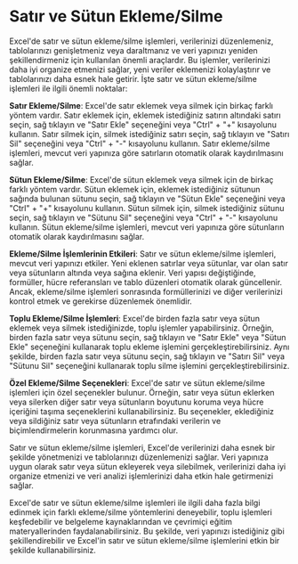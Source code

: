 # Satır ve Sütun Ekleme/Silme

Excel'de satır ve sütun ekleme/silme işlemleri, verilerinizi düzenlemeniz, tablolarınızı genişletmeniz veya daraltmanız ve veri yapınızı yeniden şekillendirmeniz için kullanılan önemli araçlardır. Bu işlemler, verilerinizi daha iyi organize etmenizi sağlar, yeni veriler eklemenizi kolaylaştırır ve tablolarınızı daha esnek hale getirir. İşte satır ve sütun ekleme/silme işlemleri ile ilgili önemli noktalar:

**Satır Ekleme/Silme**: Excel'de satır eklemek veya silmek için birkaç farklı yöntem vardır. Satır eklemek için, eklemek istediğiniz satırın altındaki satırı seçin, sağ tıklayın ve "Satır Ekle" seçeneğini veya "Ctrl" + "+" kısayolunu kullanın. Satır silmek için, silmek istediğiniz satırı seçin, sağ tıklayın ve "Satırı Sil" seçeneğini veya "Ctrl" + "-" kısayolunu kullanın. Satır ekleme/silme işlemleri, mevcut veri yapınıza göre satırların otomatik olarak kaydırılmasını sağlar.

**Sütun Ekleme/Silme**: Excel'de sütun eklemek veya silmek için de birkaç farklı yöntem vardır. Sütun eklemek için, eklemek istediğiniz sütunun sağında bulunan sütunu seçin, sağ tıklayın ve "Sütun Ekle" seçeneğini veya "Ctrl" + "+" kısayolunu kullanın. Sütun silmek için, silmek istediğiniz sütunu seçin, sağ tıklayın ve "Sütunu Sil" seçeneğini veya "Ctrl" + "-" kısayolunu kullanın. Sütun ekleme/silme işlemleri, mevcut veri yapınıza göre sütunların otomatik olarak kaydırılmasını sağlar.

**Ekleme/Silme İşlemlerinin Etkileri**: Satır ve sütun ekleme/silme işlemleri, mevcut veri yapınızı etkiler. Yeni eklenen satırlar veya sütunlar, var olan satır veya sütunların altında veya sağına eklenir. Veri yapısı değiştiğinde, formüller, hücre referansları ve tablo düzenleri otomatik olarak güncellenir. Ancak, ekleme/silme işlemleri sonrasında formüllerinizi ve diğer verilerinizi kontrol etmek ve gerekirse düzenlemek önemlidir.

**Toplu Ekleme/Silme İşlemleri**: Excel'de birden fazla satır veya sütun eklemek veya silmek istediğinizde, toplu işlemler yapabilirsiniz. Örneğin, birden fazla satır veya sütunu seçin, sağ tıklayın ve "Satır Ekle" veya "Sütun Ekle" seçeneğini kullanarak toplu ekleme işlemini gerçekleştirebilirsiniz. Aynı şekilde, birden fazla satır veya sütunu seçin, sağ tıklayın ve "Satırı Sil" veya "Sütunu Sil" seçeneğini kullanarak toplu silme işlemini gerçekleştirebilirsiniz.

**Özel Ekleme/Silme Seçenekleri**: Excel'de satır ve sütun ekleme/silme işlemleri için özel seçenekler bulunur. Örneğin, satır veya sütun eklerken veya silerken diğer satır veya sütunların boyutunu koruma veya hücre içeriğini taşıma seçeneklerini kullanabilirsiniz. Bu seçenekler, eklediğiniz veya sildiğiniz satır veya sütunların etrafındaki verilerin ve biçimlendirmelerin korunmasına yardımcı olur.

Satır ve sütun ekleme/silme işlemleri, Excel'de verilerinizi daha esnek bir şekilde yönetmenizi ve tablolarınızı düzenlemenizi sağlar. Veri yapınıza uygun olarak satır veya sütun ekleyerek veya silebilmek, verilerinizi daha iyi organize etmenizi ve veri analizi işlemlerinizi daha etkin hale getirmenizi sağlar.

Excel'de satır ve sütun ekleme/silme işlemleri ile ilgili daha fazla bilgi edinmek için farklı ekleme/silme yöntemlerini deneyebilir, toplu işlemleri keşfedebilir ve belgeleme kaynaklarından ve çevrimiçi eğitim materyallerinden faydalanabilirsiniz. Bu şekilde, veri yapınızı istediğiniz gibi şekillendirebilir ve Excel'in satır ve sütun ekleme/silme işlemlerini etkin bir şekilde kullanabilirsiniz.